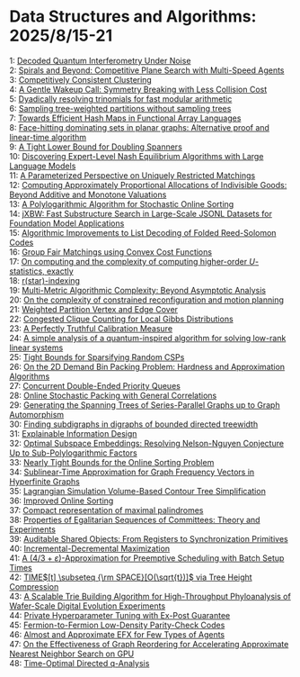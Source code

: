 # Data Structures and Algorithms: 2025/8/15-21  
1: [Decoded Quantum Interferometry Under Noise](https://doi.org/10.48550/arXiv.2508.10725)  
2: [Spirals and Beyond: Competitive Plane Search with Multi-Speed Agents](https://doi.org/10.48550/arXiv.2508.10793)  
3: [Competitively Consistent Clustering](https://doi.org/10.48550/arXiv.2508.10800)  
4: [A Gentle Wakeup Call: Symmetry Breaking with Less Collision Cost](https://doi.org/10.48550/arXiv.2508.11006)  
5: [Dyadically resolving trinomials for fast modular arithmetic](https://doi.org/10.48550/arXiv.2508.11043)  
6: [Sampling tree-weighted partitions without sampling trees](https://doi.org/10.48550/arXiv.2508.11130)  
7: [Towards Efficient Hash Maps in Functional Array Languages](https://doi.org/10.48550/arXiv.2508.11443)  
8: [Face-hitting dominating sets in planar graphs: Alternative proof and linear-time algorithm](https://doi.org/10.48550/arXiv.2508.11444)  
9: [A Tight Lower Bound for Doubling Spanners](https://doi.org/10.48550/arXiv.2508.11555)  
10: [Discovering Expert-Level Nash Equilibrium Algorithms with Large Language Models](https://doi.org/10.48550/arXiv.2508.11874)  
11: [A Parameterized Perspective on Uniquely Restricted Matchings](https://doi.org/10.48550/arXiv.2508.12004)  
12: [Computing Approximately Proportional Allocations of Indivisible Goods: Beyond Additive and Monotone Valuations](https://doi.org/10.48550/arXiv.2508.12453)  
13: [A Polylogarithmic Algorithm for Stochastic Online Sorting](https://doi.org/10.48550/arXiv.2508.12527)  
14: [jXBW: Fast Substructure Search in Large-Scale JSONL Datasets for Foundation Model Applications](https://doi.org/10.48550/arXiv.2508.12536)  
15: [Algorithmic Improvements to List Decoding of Folded Reed-Solomon Codes](https://doi.org/10.48550/arXiv.2508.12548)  
16: [Group Fair Matchings using Convex Cost Functions](https://doi.org/10.48550/arXiv.2508.12549)  
17: [On computing and the complexity of computing higher-order $U$-statistics, exactly](https://doi.org/10.48550/arXiv.2508.12627)  
18: [r(star)-indexing](https://doi.org/10.48550/arXiv.2508.12675)  
19: [Multi-Metric Algorithmic Complexity: Beyond Asymptotic Analysis](https://doi.org/10.48550/arXiv.2508.13249)  
20: [On the complexity of constrained reconfiguration and motion planning](https://doi.org/10.48550/arXiv.2508.13032)  
21: [Weighted Partition Vertex and Edge Cover](https://doi.org/10.48550/arXiv.2508.13055)  
22: [Congested Clique Counting for Local Gibbs Distributions](https://doi.org/10.48550/arXiv.2508.13083)  
23: [A Perfectly Truthful Calibration Measure](https://doi.org/10.48550/arXiv.2508.13100)  
24: [A simple analysis of a quantum-inspired algorithm for solving low-rank linear systems](https://doi.org/10.48550/arXiv.2508.13108)  
25: [Tight Bounds for Sparsifying Random CSPs](https://doi.org/10.48550/arXiv.2508.13345)  
26: [On the 2D Demand Bin Packing Problem: Hardness and Approximation Algorithms](https://doi.org/10.48550/arXiv.2508.13347)  
27: [Concurrent Double-Ended Priority Queues](https://doi.org/10.48550/arXiv.2508.13399)  
28: [Online Stochastic Packing with General Correlations](https://doi.org/10.48550/arXiv.2508.13458)  
29: [Generating the Spanning Trees of Series-Parallel Graphs up to Graph Automorphism](https://doi.org/10.48550/arXiv.2508.13480)  
30: [Finding subdigraphs in digraphs of bounded directed treewidth](https://doi.org/10.48550/arXiv.2508.13830)  
31: [Explainable Information Design](https://doi.org/10.48550/arXiv.2508.14196)  
32: [Optimal Subspace Embeddings: Resolving Nelson-Nguyen Conjecture Up to Sub-Polylogarithmic Factors](https://doi.org/10.48550/arXiv.2508.14234)  
33: [Nearly Tight Bounds for the Online Sorting Problem](https://doi.org/10.48550/arXiv.2508.14287)  
34: [Sublinear-Time Approximation for Graph Frequency Vectors in Hyperfinite Graphs](https://doi.org/10.48550/arXiv.2508.14324)  
35: [Lagrangian Simulation Volume-Based Contour Tree Simplification](https://doi.org/10.48550/arXiv.2508.14339)  
36: [Improved Online Sorting](https://doi.org/10.48550/arXiv.2508.14361)  
37: [Compact representation of maximal palindromes](https://doi.org/10.48550/arXiv.2508.14384)  
38: [Properties of Egalitarian Sequences of Committees: Theory and Experiments](https://doi.org/10.48550/arXiv.2508.14439)  
39: [Auditable Shared Objects: From Registers to Synchronization Primitives](https://doi.org/10.48550/arXiv.2508.14506)  
40: [Incremental-Decremental Maximization](https://doi.org/10.48550/arXiv.2508.14516)  
41: [A $(4/3+\varepsilon)$-Approximation for Preemptive Scheduling with Batch Setup Times](https://doi.org/10.48550/arXiv.2508.14528)  
42: [TIME$[t] \subseteq {\rm SPACE}[O(\sqrt{t})]$ via Tree Height Compression](https://doi.org/10.48550/arXiv.2508.14831)  
43: [A Scalable Trie Building Algorithm for High-Throughput Phyloanalysis of Wafer-Scale Digital Evolution Experiments](https://doi.org/10.48550/arXiv.2508.15074)  
44: [Private Hyperparameter Tuning with Ex-Post Guarantee](https://doi.org/10.48550/arXiv.2508.15183)  
45: [Fermion-to-Fermion Low-Density Parity-Check Codes](https://doi.org/10.48550/arXiv.2508.15323)  
46: [Almost and Approximate EFX for Few Types of Agents](https://doi.org/10.48550/arXiv.2508.15380)  
47: [On the Effectiveness of Graph Reordering for Accelerating Approximate Nearest Neighbor Search on GPU](https://doi.org/10.48550/arXiv.2508.15436)  
48: [Time-Optimal Directed q-Analysis](https://doi.org/10.48550/arXiv.2508.15583)  